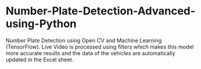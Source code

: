 # Number-Plate-Detection-Advanced-using-Python
Number Plate Detection using Open CV and Machine Learning (TensorFlow). Live Video is processed using filters which makes this model more accurate results and the data of the vehicles are automatically updated in the Excel sheet.
